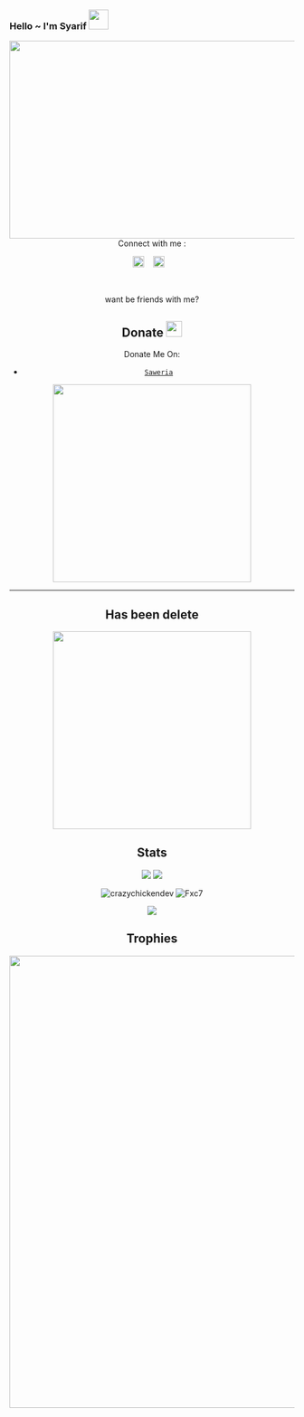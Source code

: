 ### Hello ~ I'm Syarif <img src="https://github.com/TheDudeThatCode/TheDudeThatCode/blob/master/Assets/Hi.gif" width="35px">
<img src="https://i.ibb.co/mXb8RdT/9b44268d-aea0-4cea-bef5-c4ff5dad59f2.jpg" width=750 height="350" align="center">
<center>
Connect with me :

<a href="https://instagram.com/dyat_xd"><img src="https://image.flaticon.com/icons/svg/174/174855.svg" alt="alt text" width="20" height="20"></a>      &nbsp;&nbsp;   <a href="https://instagram.com/dyat_xd"><img src="https://image.flaticon.com/icons/svg/174/174855.svg" alt="alt text" width="20" height="20"></a>
 &nbsp;&nbsp; 




&nbsp;&nbsp;     &nbsp;&nbsp;    &nbsp;&nbsp;   &nbsp;&nbsp;   &nbsp;&nbsp;   


want be friends with me?


## Donate <img src="https://github.com/TheDudeThatCode/TheDudeThatCode/blob/master/Assets/coin.gif" width="28" height="28">
Donate Me On:

* [`Saweria`](https://saweria.co/Liyabot)

<img src="https://raw.githubusercontent.com/NazwaS/NazwaS/main/img/donate.png" width=350 height="350" align="center">
<center>

---
## Has been delete
<img src="https://github.com/Fxc7" width="350px">
<center>

## Stats

<a href="https://github.com/Fxc7"><img src="https://github-readme-stats.vercel.app/api?username=Fxc7&show_icons=true&theme=radical"></a>
<a href="https://github.com/Fxc7"><img src="https://github-readme-stats.vercel.app/api/top-langs/?username=Fxc7&theme=highcontrast&layout=compact"></a>

<!--START_SECTION:waka-->
<!--END_SECTION:waka-->
<p align="center" height='130px'> <img src="https://github-readme-stats.vercel.app/api?username=Fxc7 &show_icons=true&hide_title=true&include_all_commits=true&line_height=21&bg_color=0,64FFDA,64FFDA,A9EFDE,F2FFFC&count_public=true&theme=graywhite" alt="crazychickendev"/> <img src="https://github-readme-stats.vercel.app/api/top-langs/?username=Fxc7&layout=compact&show_icons=true&bg_color=0,EFFDF9,CBFFF3,64FFDA&theme=graywhite&hide_title=true" alt="Fxc7"/> </p>

<p align="center">
    <img src="https://github-readme-streak-stats.herokuapp.com/?user=Fxc7">
</p>

## Trophies
<p align="center"> <img width=800 src="https://github-profile-trophy.vercel.app/?username=Fxc7&row=2&column=3"/>
